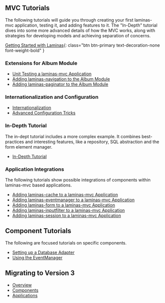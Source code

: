 ## MVC Tutorials

The following tutorials will guide you through creating your first
laminas-mvc application, testing it, and adding features to it. The
"In-Depth" tutorial dives into some more advanced details of how
the MVC works, along with strategies for developing models and achieving
separation of concerns.

[Getting Started with Laminas](getting-started/overview.md){: class="btn btn-primary text-decoration-none font-weight-bold" }

### Extensions for Album Module

<ul class="list-group list-group-flush">
    <li class="list-group-item"><a href="unit-testing/">Unit Testing a laminas-mvc Application</a></li>
    <li class="list-group-item"><a href="navigation/">Adding laminas-navigation to the Album Module</a></li>
    <li class="list-group-item"><a href="pagination/">Adding laminas-paginator to the Album Module</a></li>
</ul>

### Internationalization and Configuration

<ul class="list-group list-group-flush">
    <li class="list-group-item"><a href="i18n/">Internationalization</a></li>
    <li class="list-group-item"><a href="advanced-config/">Advanced Configuration Tricks</a></li>
</ul>

### In-Depth Tutorial

The in-dept tutorial includes a more complex example. It combines best-practices and interesting features, like a repository, SQL abstraction and the form element manager. 

<ul class="list-group list-group-flush">
    <li class="list-group-item"><a href="in-depth-guide/first-module/">In-Depth Tutorial</a></li>
</ul>

### Application Integrations

The following tutorials show possible integrations of components within
laminas-mvc based applications.

<ul class="list-group list-group-flush">
    <li class="list-group-item">
        <a href="https://docs.laminas.dev/laminas-cache/v3/application-integration/usage-in-a-laminas-mvc-application/">
            Adding laminas-cache to a laminas-mvc Application
        </a>
    </li>
    <li class="list-group-item">
        <a href="https://docs.laminas.dev/laminas-eventmanager/application-integration/usage-in-a-laminas-mvc-application/">
            Adding laminas-eventmanager to a laminas-mvc Application
        </a>
    </li>
    <li class="list-group-item">
        <a href="https://docs.laminas.dev/laminas-form/application-integration/usage-in-a-laminas-mvc-application/">
            Adding laminas-form to a laminas-mvc Application
        </a>
    </li>
    <li class="list-group-item">
        <a href="https://docs.laminas.dev/laminas-inputfilter/application-integration/usage-in-a-laminas-mvc-application/">
            Adding laminas-inputfilter to a laminas-mvc Application
        </a>
    </li>
    <li class="list-group-item">
        <a href="https://docs.laminas.dev/laminas-session/application-integration/usage-in-a-laminas-mvc-application/">
            Adding laminas-session to a laminas-mvc Application
        </a>
    </li>
</ul>

## Component Tutorials

The following are focused tutorials on specific components.

<ul class="list-group list-group-flush">
    <li class="list-group-item"><a href="db-adapter/">Setting up a Database Adapter</a></li>
    <li class="list-group-item"><a href="event-manager/">Using the EventManager</a></li>
</ul>

## Migrating to Version 3

<ul class="list-group list-group-flush">
    <li class="list-group-item"><a href="migration/to-v3/overview/">Overview</a></li>
    <li class="list-group-item"><a href="migration/to-v3/components/">Components</a></li>
    <li class="list-group-item"><a href="migration/to-v3/application/">Applications</a></li>
</ul>
